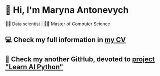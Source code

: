 # 👋 Hi, I'm Maryna Antonevych
👩‍💻 Data scientist | 👩‍🎓 Master of Computer Science
<br/>

## 💻 Check my full information in [my CV](https://maricinnamon.github.io/)

## 🤖 Check my another GitHub, devoted to [project "Learn AI Python"](https://github.com/learn-ai-python)
